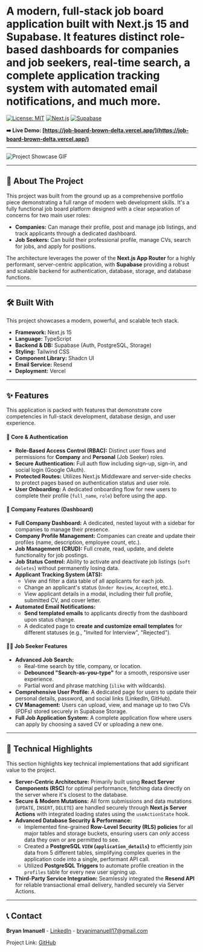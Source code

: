 # A modern, full-stack job board application built with Next.js 15 and Supabase. It features distinct role-based dashboards for companies and job seekers, real-time search, a complete application tracking system with automated email notifications, and much more.

[![License: MIT](https://img.shields.io/badge/License-MIT-yellow.svg?style=for-the-badge)](https://opensource.org/licenses/MIT)
[![Next.js](https://img.shields.io/badge/next.js-000000?style=for-the-badge&logo=nextdotjs&logoColor=white)](https://nextjs.org/)
[![Supabase](https://img.shields.io/badge/Supabase-3ECF8E?style=for-the-badge&logo=supabase&logoColor=white)](https://supabase.com/)

**➡️ Live Demo: [https://job-board-brown-delta.vercel.app/](https://job-board-brown-delta.vercel.app/)**

---

![Project Showcase GIF](https://your-gif-url.com/showcase.gif) 

---

## 🚀 About The Project

This project was built from the ground up as a comprehensive portfolio piece demonstrating a full range of modern web development skills. It's a fully functional job board platform designed with a clear separation of concerns for two main user roles:

* **Companies:** Can manage their profile, post and manage job listings, and track applicants through a dedicated dashboard.
* **Job Seekers:** Can build their professional profile, manage CVs, search for jobs, and apply for positions.

The architecture leverages the power of the **Next.js App Router** for a highly performant, server-centric application, with **Supabase** providing a robust and scalable backend for authentication, database, storage, and database functions.

---

## 🛠️ Built With

This project showcases a modern, powerful, and scalable tech stack.

* **Framework:** Next.js 15
* **Language:** TypeScript
* **Backend & DB:** Supabase (Auth, PostgreSQL, Storage)
* **Styling:** Tailwind CSS
* **Component Library:** Shadcn UI
* **Email Service:** Resend
* **Deployment:** Vercel

---

## ✨ Features

This application is packed with features that demonstrate core competencies in full-stack development, database design, and user experience.

#### **🔑 Core & Authentication**
* **Role-Based Access Control (RBAC):** Distinct user flows and permissions for **Company** and **Personal** (Job Seeker) roles.
* **Secure Authentication:** Full auth flow including sign-up, sign-in, and social login (Google OAuth).
* **Protected Routes:** Utilizes Next.js Middleware and server-side checks to protect pages based on authentication status and user role.
* **User Onboarding:** A dedicated onboarding flow for new users to complete their profile (`full_name`, `role`) before using the app.

#### **🏢 Company Features (Dashboard)**
* **Full Company Dashboard:** A dedicated, nested layout with a sidebar for companies to manage their presence.
* **Company Profile Management:** Companies can create and update their profiles (name, description, employee count, etc.).
* **Job Management (CRUD):** Full create, read, update, and delete functionality for job postings.
* **Job Status Control:** Ability to activate and deactivate job listings (`soft deletes`) without permanently losing data.
* **Applicant Tracking System (ATS):**
    * View and filter a data table of all applicants for each job.
    * Change an applicant's status (`Under Review`, `Accepted`, etc.).
    * View applicant details in a modal, including their full profile, submitted CV, and cover letter.
* **Automated Email Notifications:**
    * **Send templated emails** to applicants directly from the dashboard upon status change.
    * A dedicated page to **create and customize email templates** for different statuses (e.g., "Invited for Interview", "Rejected").

#### **👨‍💻 Job Seeker Features**
* **Advanced Job Search:**
    * Real-time search by title, company, or location.
    * **Debounced "Search-as-you-type"** for a smooth, responsive user experience.
    * Partial word and phrase matching (`ilike` with wildcards).
* **Comprehensive User Profile:** A dedicated page for users to update their personal details, password, and social links (LinkedIn, GitHub).
* **CV Management:** Users can upload, view, and manage up to two CVs (PDFs) stored securely in Supabase Storage.
* **Full Job Application System:** A complete application flow where users can apply by choosing a saved CV or uploading a new one.

---

## 🔧 Technical Highlights

This section highlights key technical implementations that add significant value to the project.

* **Server-Centric Architecture:** Primarily built using **React Server Components (RSC)** for optimal performance, fetching data directly on the server where it's closest to the database.
* **Secure & Modern Mutations:** All form submissions and data mutations (`UPDATE`, `INSERT`, `DELETE`) are handled securely through **Next.js Server Actions** with integrated loading states using the `useActionState` hook.
* **Advanced Database Security & Performance:**
    * Implemented fine-grained **Row-Level Security (RLS) policies** for all major tables and storage buckets, ensuring users can *only* access data they own or are permitted to see.
    * Created a **PostgreSQL `VIEW` (`application_details`)** to efficiently join data from 5 different tables, simplifying complex queries in the application code into a single, performant API call.
    * Utilized **PostgreSQL Triggers** to automate profile creation in the `profiles` table for every new user signing up.
* **Third-Party Service Integration:** Seamlessly integrated the **Resend API** for reliable transactional email delivery, handled securely via Server Actions.

---

## 📞 Contact

**Bryan Imanuell** - [LinkedIn](https://www.linkedin.com/in/bryanimanuell/) - bryanimanuell17@gmail.com

Project Link: [GitHub](https://github.com/bryanimanuell/JobBoard)
